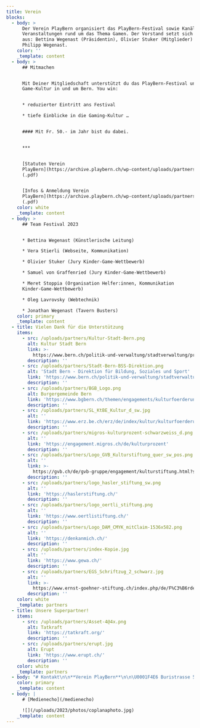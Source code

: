 ```yaml
---
title: Verein
blocks:
  - body: >
      Der Verein PlayBern organisiert das PlayBern-Festival sowie Kanäle und
      Veranstaltungen rund um das Thema Gamen. Der Vorstand setzt sich zusammen
      aus: Bettina Wegenast (Präsidentin), Olivier Stuker (Mitglieder) und
      Philipp Wegenast.
    color: ''
    _template: content
  - body: >
      ## Mitmachen


      Mit Deiner Mitgliedschaft unterstützt du das PlayBern-Festival und die
      Game-Kultur in und um Bern. You win:


      * reduzierter Eintritt ans Festival

      * tiefe Einblicke in die Gaming-Kultur …


      #### Mit Fr. 50.- im Jahr bist du dabei.


      ***


      [Statuten Verein
      PlayBern](https://archive.playbern.ch/wp-content/uploads/partners/2020/07/Statuten-Verein-PlayBern.pdf)
      (.pdf)


      [Infos & Anmeldung Verein
      PlayBern](https://archive.playbern.ch/wp-content/uploads/partners/2020/07/Infos-und-Anmeldung-Verein-PlayBern.pdf)
      (.pdf)
    color: white
    _template: content
  - body: >
      ## Team Festival 2023


      * Bettina Wegenast (Künstlerische Leitung)

      * Vera Stierli (Webseite, Kommunikation)

      * Olivier Stuker (Jury Kinder-Game-Wettbewerb)

      * Samuel von Graffenried (Jury Kinder-Game-Wettbewerb)

      * Meret Stoppia (Organisation Helfer:innen, Kommunikation
      Kinder-Game-Wettbewerb)

      * Oleg Lavrovsky (Webtechnik)

      * Jonathan Wegenast (Tavern Busters)
    color: primary
    _template: content
  - title: Vielen Dank für die Unterstützung
    items:
      - src: /uploads/partners/Kultur-Stadt-Bern.png
        alt: Kultur Stadt Bern
        link: >-
          https://www.bern.ch/politik-und-verwaltung/stadtverwaltung/prd/kultur-stadt-bern
        description: ''
      - src: /uploads/partners/Stadt-Bern-BSS-Direktion.png
        alt: 'Stadt Bern - Direktion für Bildung, Soziales und Sport'
        link: 'https://www.bern.ch/politik-und-verwaltung/stadtverwaltung/bss'
        description: ''
      - src: /uploads/partners/BGB_Logo.png
        alt: Burgergemeinde Bern
        link: 'https://www.bgbern.ch/themen/engagements/kulturfoerderung'
        description: ''
      - src: /uploads/partners/SL_KtBE_Kultur_d_sw.jpg
        alt: ''
        link: 'https://www.erz.be.ch/erz/de/index/kultur/kulturfoerderung.html'
        description: ''
      - src: /uploads/partners/migros-kulturprozent-schwarzweiss_d.png
        alt: ''
        link: 'https://engagement.migros.ch/de/kulturprozent'
        description: ''
      - src: /uploads/partners/Logo_GVB_Kulturstiftung_quer_sw_pos.png
        alt: ''
        link: >-
          https://gvb.ch/de/gvb-gruppe/engagement/kulturstiftung.html?sliderIndex=0
        description: ''
      - src: /uploads/partners/logo_hasler_stiftung_sw.png
        alt: ''
        link: 'https://haslerstiftung.ch/'
        description: ''
      - src: /uploads/partners/logo_oertli_stiftung.png
        alt: ''
        link: 'https://www.oertlistiftung.ch/'
        description: ''
      - src: /uploads/partners/Logo_DAM_CMYK_mitClaim-1536x582.png
        alt: ''
        link: 'https://denkanmich.ch/'
        description: ''
      - src: /uploads/partners/index-Kopie.jpg
        alt: ''
        link: 'https://www.gewa.ch/'
        description: ''
      - src: /uploads/partners/EGS_Schriftzug_2_schwarz.jpg
        alt: ''
        link: >-
          https://www.ernst-goehner-stiftung.ch/index.php/de/F%C3%B6rdert%C3%A4tigkeit/Kultur
        description: ''
    color: white
    _template: partners
  - title: Unsere Superpartner!
    items:
      - src: /uploads/partners/Asset-4@4x.png
        alt: Tatkraft
        link: 'https://tatkraft.org/'
        description: ''
      - src: /uploads/partners/erupt.jpg
        alt: Erupt
        link: 'https://www.erupt.ch/'
        description: ''
    color: white
    _template: partners
  - body: "# Kontakt\n\n**Verein PlayBern**\n\n\U0001F4E6 Buristrasse 53, 3006 Bern\n\n\U0001F4E8 [info@playbern.ch](mailto:info@playbern.ch \"E-mail\")\n\n**[Programm & Produktion](mailto:info@playbern.ch)**\n\n* [Bettina Wegenast](mailto:bettina@playbern.ch \"E-mail\")\n\n**Medien & Kommunikation**\n\n* [Vera Stierli](mailto:vera.playbern@gmail.com \"E-mail\")\n\n**Organisation Verein**\n\n* [Philipp Wegenast](mailto:info@playbern.ch \"E-mail\")\n\n**Organisation Helfer:innen**\n\n* [Meret Stoppia](mailto:mstoppia@gmx.ch \"E-mail\")\n\n**Technik**\n\n* [Oleg Lavrovsky](mailto:oleg@datalets.ch \"E-mail\")\n* [Ibrahim Halil-Kuray](https://github.com/Halil-Kuray/)\n"
    color: primary
    _template: content
  - body: |
      # [Medienecho](/medienecho)

      ![](/uploads/2023/photos/coplanaphoto.jpg)
    _template: content
---
```

































































